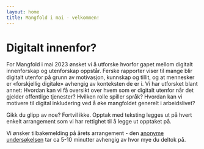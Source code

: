 ```yaml
---
layout: home 
title: Mangfold i mai - velkommen!
---
```


# Digitalt innenfor?

For Mangfold i mai 2023 ønsket vi å utforske hvorfor gapet mellom digitalt innenforskap og utenforskap oppstår. Ferske rapporter viser til mange blir digitalt utenfor på grunn av motivasjon, kunnskap og tillit, og at mennesker er «forskjellig digitale» avhengig av konteksten de er i.
Vi har utforsket blant annet:
Hvordan kan vi få oversikt over hvem som er digitalt utenfor når det gjelder offentlige tjenester?
Hvilken rolle spiller språk?
Hvordan kan vi motivere til digital inkludering ved å øke mangfoldet generelt i arbeidslivet?

Gikk du glipp av noe? Fortvil ikke. Opptak med teksting legges ut på hvert enkelt arrangement som vi har rettighet til å legge ut opptaket på.

Vi ønsker tilbakemelding på årets arrangement - den [anonyme undersøkelsen](https://www.survey-xact.no/LinkCollector?key=C6W5XJR9S512) tar ca 5-10 minutter avhengig av hvor mye du deltok på.


